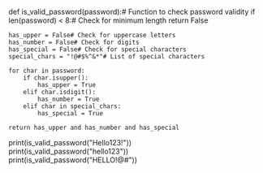 def is_valid_password(password):# Function to check password validity
    if len(password) < 8:# Check for minimum length
        return False

    has_upper = False# Check for uppercase letters
    has_number = False# Check for digits
    has_special = False# Check for special characters
    special_chars = "!@#$%^&*"# List of special characters

    for char in password:
        if char.isupper():
            has_upper = True
        elif char.isdigit():
            has_number = True
        elif char in special_chars:
            has_special = True

    return has_upper and has_number and has_special
print(is_valid_password("Hello123!"))  
print(is_valid_password("hello123"))   
print(is_valid_password("HELLO!@#")) 
